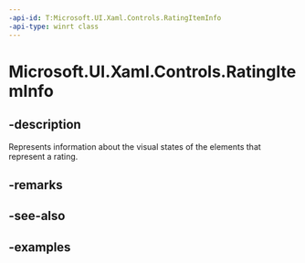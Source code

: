 ```yaml
---
-api-id: T:Microsoft.UI.Xaml.Controls.RatingItemInfo
-api-type: winrt class
---
```


<!-- Class syntax.
public class RatingItemInfo : DependencyObject, DependencyObject
-->

# Microsoft.UI.Xaml.Controls.RatingItemInfo

## -description

Represents information about the visual states of the elements that represent a rating.

## -remarks

## -see-also

## -examples

